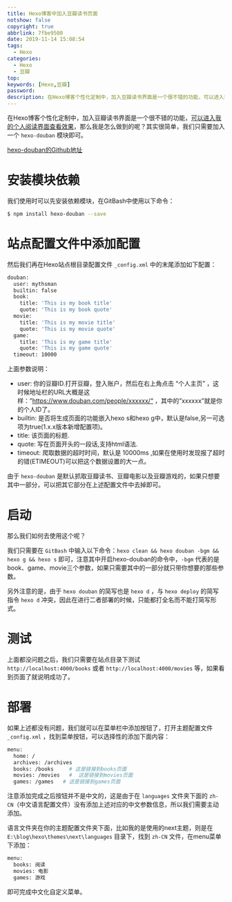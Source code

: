 ```yaml
---
title: Hexo博客中加入豆瓣读书页面
notshow: false
copyright: true
abbrlink: 7fbe9500
date: 2019-11-14 15:08:54
tags:
  - Hexo
categories:
  - Hexo
  - 豆瓣
top:
keywords: [Hexo,豆瓣]
password:
description: 在Hexo博客个性化定制中，加入豆瓣读书界面是一个很不错的功能，可以进入我的个人阅读界面查看效果，那么我是怎么做到的呢？其实很简单，我们只需要加入一个 hexo-douban 模块即可。
---
```

在Hexo博客个性化定制中，加入豆瓣读书界面是一个很不错的功能，[可以进入我的个人阅读界面查看效果](https://hasaik.com/books/)，那么我是怎么做到的呢？其实很简单，我们只需要加入一个 `hexo-douban` 模块即可。

<a href="https://github.com/mythsman/hexo-douban" class="LinkCard">hexo-douban的Github地址</a>

# 安装模块依赖

我们使用时可以先安装依赖模块，在GitBash中使用以下命令：
```BASH
$ npm install hexo-douban --save
```

# 站点配置文件中添加配置

然后我们再在Hexo站点根目录配置文件 `_config.xml` 中的末尾添加如下配置：
```BASH
douban:
  user: mythsman
  builtin: false
  book:
    title: 'This is my book title'
    quote: 'This is my book quote'
  movie:
    title: 'This is my movie title'
    quote: 'This is my movie quote'
  game:
    title: 'This is my game title'
    quote: 'This is my game quote'
  timeout: 10000
```
上面参数说明：

* user: 你的豆瓣ID.打开豆瓣，登入账户，然后在右上角点击 “个人主页” ，这时候地址栏的URL大概是这样：”https://www.douban.com/people/xxxxxx/“ ，其中的”xxxxxx”就是你的个人ID了。
* builtin: 是否将生成页面的功能嵌入hexo s和hexo g中，默认是false,另一可选项为true(1.x.x版本新增配置项)。
* title: 该页面的标题.
* quote: 写在页面开头的一段话,支持html语法.
* timeout: 爬取数据的超时时间，默认是 10000ms ,如果在使用时发现报了超时的错(ETIMEOUT)可以把这个数据设置的大一点。

由于 `hexo-douban` 是默认抓取豆瓣读书、豆瓣电影以及豆瓣游戏的，如果只想要其中一部分，可以把其它部分在上述配置文件中去掉即可。

# 启动

那么我们如何去使用这个呢？

我们只需要在 `GitBash` 中输入以下命令：`hexo clean && hexo douban -bgm && hexo g && hexo s` 即可，注意其中开启hexo-douban的命令中，`-bgm` 代表的是book、game、movie三个参数，如果只需要其中的一部分就只带你想要的那些参数。

<div class="note danger">

另外注意的是，由于 `hexo douban` 的简写也是 `hexo d` ，与 `hexo deploy` 的简写指令 `hexo d` 冲突，因此在进行二者部署的时候，只能都打全名而不能打简写形式。
</div>

# 测试

上面都没问题之后，我们只需要在站点目录下测试 `http://localhost:4000/books` 或者 `http://localhost:4000/movies` 等，如果看到页面了就说明成功了。

# 部署

如果上述都没有问题，我们就可以在菜单栏中添加按钮了，打开主题配置文件 `_config.xml` ，找到菜单按钮，可以选择性的添加下面内容：
```BASH
menu:
  home: /
  archives: /archives
  books: /books     # 这是链接到books页面
  movies: /movies   #  这是链接到movies页面
  games: /games   # 这是链接到games页面
```
注意添加完成之后按钮并不是中文的，这是由于在 `languages` 文件夹下面的 `zh-CN`（中文语言配置文件）没有添加上述对应的中文参数信息，所以我们需要主动添加。

语言文件夹在你的主题配置文件夹下面，比如我的是使用的next主题，则是在 `E:\blog\hexo\themes\next\languages` 目录下，找到 `zh-CN` 文件，在menu菜单下添加：
```BASH
menu:
  books: 阅读
  movies: 电影
  games: 游戏
```
即可完成中文化自定义菜单。

